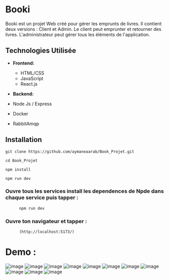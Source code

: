 # Booki 
Booki est un projet Web créé pour gérer les emprunts de livres.
Il contient deux versions : Client et Admin.
Le client peut emprunter et retourner des livres.
L'administrateur peut gérer tous les éléments de l'application.

## Technologies Utilisée

- **Frontend:**
  - HTML/CSS
  - JavaScript
  - React.js
 

- **Backend:**
 - Node Js / Express
  - Docker
  - RabbitAmqp
    
## Installation



```git clone https://github.com/aymaneaarab/Book_Projet.git ```



```cd Book_Projet```


```npm install```


```npm run dev```
  ### Ouvre tous les services install les dependences de Npde dans chaque service puis tapper  :
          npm run dev

    
   ### Ouvre ton navigateur et tapper :

          (http://localhost:5173/)
# Demo :

![image](https://github.com/aymanaarab/Book_Projet/assets/148016485/caed09a4-ed44-4ba7-8219-ffb60c151ca1)
![image](https://github.com/aymanaarab/Book_Projet/assets/148016485/4129103d-e914-413f-994a-379e0c0d62c8)
![image](https://github.com/aymanaarab/Book_Projet/assets/148016485/0db8bf22-78f9-421d-bbcf-e2caaa2fedb4)
![image](https://github.com/aymanaarab/Book_Projet/assets/148016485/f4a5d8cf-0795-4729-9ee8-cab9d7398413)
![image](https://github.com/aymanaarab/Book_Projet/assets/148016485/29d90bfe-a466-4738-ac9a-f7a024005e3c)
![image](https://github.com/aymanaarab/Book_Projet/assets/148016485/04391bed-9ea1-4fe1-9508-c3ee5cf8bfd8)
![image](https://github.com/aymanaarab/Book_Projet/assets/148016485/a87ea861-2c22-4a3f-acbd-c8d09c4c526e)
![image](https://github.com/aymanaarab/Book_Projet/assets/148016485/ad4487f7-1845-40a8-a173-3d000bfdccb0)
![image](https://github.com/aymanaarab/Book_Projet/assets/148016485/e6147dc8-e4fd-4fd3-b289-b69932b95eaf)
![image](https://github.com/aymanaarab/Book_Projet/assets/148016485/18e7b1e4-bca6-4c98-93ca-ed12632f6a0f)
![image](https://github.com/aymanaarab/Book_Projet/assets/148016485/a4919b26-0ebc-41d0-83d4-ed9aa3955191)











